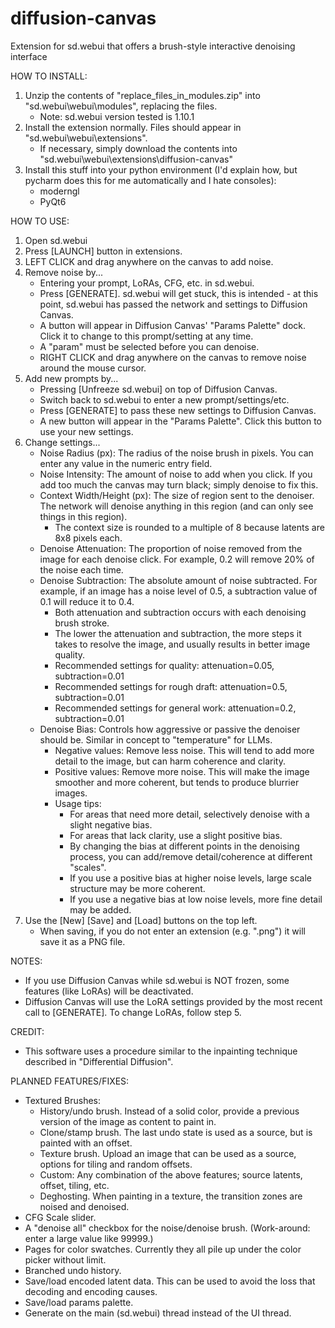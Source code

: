 # diffusion-canvas
Extension for sd.webui that offers a brush-style interactive denoising interface

HOW TO INSTALL:

1. Unzip the contents of "replace_files_in_modules.zip" into "sd.webui\webui\modules", replacing the files.
   - Note: sd.webui version tested is 1.10.1
2. Install the extension normally. Files should appear in "sd.webui\webui\extensions".
   - If necessary, simply download the contents into "sd.webui\webui\extensions\diffusion-canvas"
3. Install this stuff into your python environment (I'd explain how, but pycharm does this for me automatically and I hate consoles):
   - moderngl
   - PyQt6

HOW TO USE:

1. Open sd.webui
2. Press [LAUNCH] button in extensions.
3. LEFT CLICK and drag anywhere on the canvas to add noise.
4. Remove noise by...
   - Entering your prompt, LoRAs, CFG, etc. in sd.webui.
   - Press [GENERATE]. sd.webui will get stuck, this is intended - at this point, sd.webui has passed the network and settings to Diffusion Canvas.
   - A button will appear in Diffusion Canvas' "Params Palette" dock. Click it to change to this prompt/setting at any time.
   - A "param" must be selected before you can denoise.
   - RIGHT CLICK and drag anywhere on the canvas to remove noise around the mouse cursor.
5. Add new prompts by...
   - Pressing [Unfreeze sd.webui] on top of Diffusion Canvas.
   - Switch back to sd.webui to enter a new prompt/settings/etc.
   - Press [GENERATE] to pass these new settings to Diffusion Canvas.
   - A new button will appear in the "Params Palette". Click this button to use your new settings.
6. Change settings...
   - Noise Radius (px): The radius of the noise brush in pixels. You can enter any value in the numeric entry field.
   - Noise Intensity: The amount of noise to add when you click. If you add too much the canvas may turn black; simply denoise to fix this.
   - Context Width/Height (px): The size of region sent to the denoiser. The network will denoise anything in this region (and can only see things in this region).
     - The context size is rounded to a multiple of 8 because latents are 8x8 pixels each.
   - Denoise Attenuation: The proportion of noise removed from the image for each denoise click. For example, 0.2 will remove 20% of the noise each time.
   - Denoise Subtraction: The absolute amount of noise subtracted. For example, if an image has a noise level of 0.5, a subtraction value of 0.1 will reduce it to 0.4.
     - Both attenuation and subtraction occurs with each denoising brush stroke.
     - The lower the attenuation and subtraction, the more steps it takes to resolve the image, and usually results in better image quality.
     - Recommended settings for quality: attenuation=0.05, subtraction=0.01
     - Recommended settings for rough draft: attenuation=0.5, subtraction=0.01
     - Recommended settings for general work: attenuation=0.2, subtraction=0.01
   - Denoise Bias: Controls how aggressive or passive the denoiser should be. Similar in concept to "temperature" for LLMs.
     - Negative values: Remove less noise. This will tend to add more detail to the image, but can harm coherence and clarity.
     - Positive values: Remove more noise. This will make the image smoother and more coherent, but tends to produce blurrier images.
     - Usage tips:
       - For areas that need more detail, selectively denoise with a slight negative bias.
       - For areas that lack clarity, use a slight positive bias.
       - By changing the bias at different points in the denoising process, you can add/remove detail/coherence at different "scales".
       - If you use a positive bias at higher noise levels, large scale structure may be more coherent.
       - If you use a negative bias at low noise levels, more fine detail may be added.
7. Use the [New] [Save] and [Load] buttons on the top left.
   - When saving, if you do not enter an extension (e.g. ".png") it will save it as a PNG file.

NOTES: 
- If you use Diffusion Canvas while sd.webui is NOT frozen, some features (like LoRAs) will be deactivated.
- Diffusion Canvas will use the LoRA settings provided by the most recent call to [GENERATE]. To change LoRAs, follow step 5.

CREDIT:
- This software uses a procedure similar to the inpainting technique described in "Differential Diffusion".

PLANNED FEATURES/FIXES:

- Textured Brushes:
  - History/undo brush. Instead of a solid color, provide a previous version of the image as content to paint in.
  - Clone/stamp brush. The last undo state is used as a source, but is painted with an offset.
  - Texture brush. Upload an image that can be used as a source, options for tiling and random offsets.
  - Custom: Any combination of the above features; source latents, offset, tiling, etc.
  - Deghosting. When painting in a texture, the transition zones are noised and denoised.
- CFG Scale slider.
- A "denoise all" checkbox for the noise/denoise brush. (Work-around: enter a large value like 99999.)
- Pages for color swatches. Currently they all pile up under the color picker without limit. 
- Branched undo history.
- Save/load encoded latent data. This can be used to avoid the loss that decoding and encoding causes.
- Save/load params palette.
- Generate on the main (sd.webui) thread instead of the UI thread.
